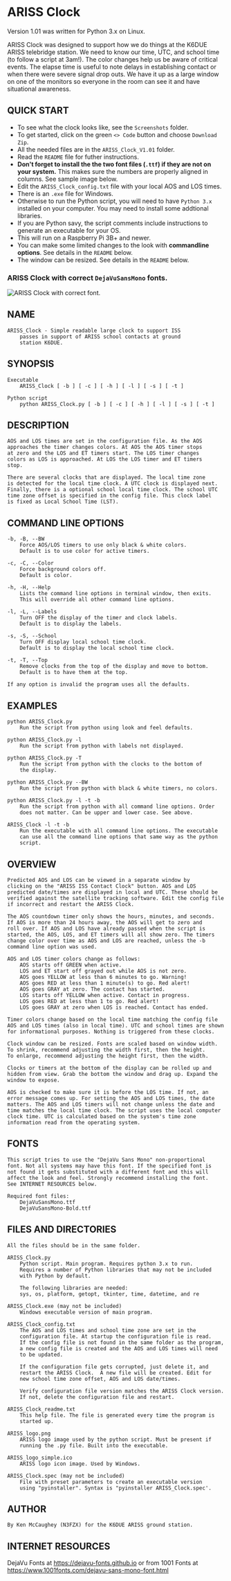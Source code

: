 ARISS Clock 
===========

Version 1.01 was written for Python 3.x on Linux.  

ARISS Clock was designed to support how we do things at the K6DUE 
ARISS telebridge station. We need to know our time, UTC, and school 
time (to follow a script at 3am!). The color changes help us be 
aware of critical events. The elapse time is useful to note delays 
in establishing contact or when there were severe signal drop outs. 
We have it up as a large window on one of the monitors so everyone 
in the room can see it and have situational awareness.   

QUICK START
-----------
* To see what the clock looks like, see the `Screenshots` folder.
* To get started, click on the green `<> Code` button and choose `Download Zip`.  
* All the needed files are in the `ARISS_Clock_V1.01` folder.   
* Read the `README` file for futher instructions.   
* **Don't forget to install the the two font files (`.ttf`) if they are not on your system.**
  This makes sure the numbers are properly aligned in columns. See sample image below.
* Edit the `ARISS_Clock_config.txt` file with your local AOS and LOS times.
* There is an `.exe` file for Windows.  
* Otherwise to run the Python script, you will need to have `Python 3.x`
  installed on your computer.
  You may need to install some addtional libraries.  
* If you are Python savy, the script comments include instructions
  to generate an executable for your OS.
* This will run on a Raspberry Pi 3B+ and newer.
* You can make some limited changes to the look with **commandline options**.
  See details in the `README` below.  
* The window can be resized. See details in the `README` below.

### ARISS Clock with correct `DejaVuSansMono` fonts.  

![ARISS Clock with correct font.](https://github.com/twk6809/ARISS-Clock/blob/main/Screenshots/ARISS_Clock_main_window_pre_AOS.png)

NAME  
----
    ARISS_Clock - Simple readable large clock to support ISS
        passes in support of ARISS school contacts at ground 
        station K6DUE.

SYNOPSIS  
--------
    Executable  
        ARISS_Clock [ -b ] [ -c ] [ -h ] [ -l ] [ -s ] [ -t ]  

    Python script  
        python ARISS_Clock.py [ -b ] [ -c ] [ -h ] [ -l ] [ -s ] [ -t ]  

DESCRIPTION  
-----------
    AOS and LOS times are set in the configuration file. As the AOS
    approaches the timer changes colors. At AOS the AOS timer stops
    at zero and the LOS and ET timers start. The LOS timer changes
    colors as LOS is approached. At LOS the LOS timer and ET timers
    stop.

    There are several clocks that are displayed. The local time zone
    is detected for the local time clock. A UTC clock is displayed next.
    Finally, there is a optional school local time clock. The school UTC
    time zone offset is specified in the config file. This clock label
    is fixed as Local School Time (LST).

COMMAND LINE OPTIONS  
--------------------
    -b, -B, --BW  
        Force AOS/LOS timers to use only black & white colors.
        Default is to use color for active timers.

    -c, -C, --Color  
        Force background colors off.
        Default is color.

    -h, -H, --Help  
        Lists the command line options in terminal window, then exits.
        This will override all other command line options.

    -l, -L, --Labels  
        Turn OFF the display of the timer and clock labels.
        Default is to display the labels.

    -s, -S, --School  
        Turn OFF display local school time clock.
        Default is to display the local school time clock.

    -t, -T, --Top  
        Remove clocks from the top of the display and move to bottom.
        Default is to have them at the top.

    If any option is invalid the program uses all the defaults.  

EXAMPLES  
--------
    python ARISS_Clock.py  
        Run the script from python using look and feel defaults.  

    python ARISS_Clock.py -l  
        Run the script from python with labels not displayed.  

    python ARISS_Clock.py -T  
        Run the script from python with the clocks to the bottom of
        the display.  

    python ARISS_Clock.py --BW  
        Run the script from python with black & white timers, no colors.  

    python ARISS_Clock.py -l -t -b  
        Run the script from python with all command line options. Order
        does not matter. Can be upper and lower case. See above.  

    ARISS_Clock -l -t -b  
        Run the executable with all command line options. The executable
        can use all the command line options that same way as the python
        script.  

OVERVIEW  
--------
    Predicted AOS and LOS can be viewed in a separate window by
    clicking on the "ARISS ISS Contact Clock" button. AOS and LOS 
    predicted date/times are displayed in local and UTC. These should be
    verified against the satellite tracking software. Edit the config file
    if incorrect and restart the ARISS Clock.  

    The AOS countdown timer only shows the hours, minutes, and seconds.
    If AOS is more than 24 hours away, the AOS will get to zero and
    roll over. If AOS and LOS have already passed when the script is
    started, the AOS, LOS, and ET timers will all show zero. The timers
    change color over time as AOS and LOS are reached, unless the -b
    command line option was used.  

    AOS and LOS timer colors change as follows:  
        AOS starts off GREEN when active.  
        LOS and ET start off grayed out while AOS is not zero.  
        AOS goes YELLOW at less than 6 minutes to go. Warning!  
        AOS goes RED at less than 1 minute(s) to go. Red alert!  
        AOS goes GRAY at zero. The contact has started.  
        LOS starts off YELLOW when active. Contact in progress.  
        LOS goes RED at less than 1 to go. Red alert!  
        LOS goes GRAY at zero when LOS is reached. Contact has ended.  

    Timer colors change based on the local time matching the config file
    AOS and LOS times (also in local time). UTC and school times are shown
    for informational purposes. Nothing is triggered from these clocks.  

    Clock window can be resized. Fonts are scaled based on window width.
    To shrink, recommend adjusting the width first, then the height.
    To enlarge, recommend adjusting the height first, then the width.  

    Clocks or timers at the bottom of the display can be rolled up and 
    hidden from view. Grab the bottom the window and drag up. Expand the
    window to expose.  

    AOS is checked to make sure it is before the LOS time. If not, an
    error message comes up. For setting the AOS and LOS times, the date
    matters. The AOS and LOS timers will not change unless the date and
    time matches the local time clock. The script uses the local computer
    clock time. UTC is calculated based on the system's time zone
    information read from the operating system.  

FONTS  
-----
    This script tries to use the "DejaVu Sans Mono" non-proportional
    font. Not all systems may have this font. If the specified font is
    not found it gets substituted with a different font and this will
    affect the look and feel. Strongly recommend installing the font.
    See INTERNET RESOURCES below.  

    Required font files:  
        DejaVuSansMono.ttf  
        DejaVuSansMono-Bold.ttf  

FILES AND DIRECTORIES 
---------------------
    All the files should be in the same folder.  

    ARISS_Clock.py  
        Python script. Main program. Requires python 3.x to run.  
        Requires a number of Python libraries that may not be included
        with Python by default. 

        The following libraries are needed:  
        sys, os, platform, getopt, tkinter, time, datetime, and re  

    ARISS_Clock.exe (may not be included)  
        Windows executable version of main program.  

    ARISS_Clock_config.txt  
        The AOS and LOS times and school time zone are set in the
        configuration file. At startup the configuration file is read.
        If the config file is not found in the same folder as the program,
        a new config file is created and the AOS and LOS times will need
        to be updated.  

        If the configuration file gets corrupted, just delete it, and
        restart the ARISS Clock.  A new file will be created. Edit for
        new school time zone offset, AOS and LOS date/times.  

        Verify configuration file version matches the ARISS Clock version.
        If not, delete the configuration file and restart.  

    ARISS_Clock_readme.txt  
        This help file. The file is generated every time the program is
        started up.  

    ARISS_logo.png  
        ARISS logo image used by the python script. Must be present if
        running the .py file. Built into the executable.  

    ARISS_logo_simple.ico   
        ARISS logo icon image. Used by Windows.  

    ARISS_Clock.spec (may not be included)  
        File with preset parameters to create an executable version
        using "pyinstaller". Syntax is "pyinstaller ARISS_Clock.spec'.   

AUTHOR  
------
    By Ken McCaughey (N3FZX) for the K6DUE ARISS ground station.  

INTERNET RESOURCES  
------------------
   DejaVu Fonts at https://dejavu-fonts.github.io or from
   1001 Fonts at https://www.1001fonts.com/dejavu-sans-mono-font.html  
